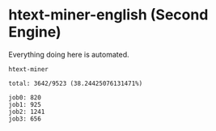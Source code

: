 # htext-miner-english (Second Engine)

Everything doing here is automated.

```
htext-miner

total: 3642/9523 (38.24425076131471%)

job0: 820
job1: 925
job2: 1241
job3: 656
```